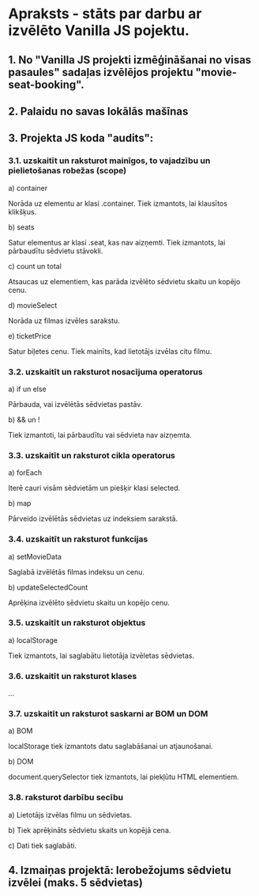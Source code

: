 # Apraksts - stāts par darbu ar izvēlēto Vanilla JS pojektu.

## 1. No "Vanilla JS projekti izmēģināšanai no visas pasaules" sadaļas izvēlējos projektu "movie-seat-booking".
## 2. Palaidu no savas lokālās mašīnas
## 3. Projekta JS koda "audits":
### 3.1. uzskaitīt un raksturot mainīgos, to vajadzību un pielietošanas robežas (scope)

a) container

Norāda uz elementu ar klasi .container. Tiek izmantots, lai klausītos klikšķus.

b) seats

Satur elementus ar klasi .seat, kas nav aizņemti. Tiek izmantots, lai pārbaudītu sēdvietu stāvokli.

c) count un total

Atsaucas uz elementiem, kas parāda izvēlēto sēdvietu skaitu un kopējo cenu.

d) movieSelect

Norāda uz filmas izvēles sarakstu.

e) ticketPrice

Satur biļetes cenu. Tiek mainīts, kad lietotājs izvēlas citu filmu.

### 3.2. uzskaitīt un raksturot nosacījuma operatorus

a) if un else

Pārbauda, vai izvēlētās sēdvietas pastāv.

b) && un ! 

Tiek izmantoti, lai pārbaudītu vai sēdvieta nav aizņemta.

### 3.3. uzskaitīt un raksturot cikla operatorus

a) forEach

Iterē cauri visām sēdvietām un piešķir klasi selected.

b) map

Pārveido izvēlētās sēdvietas uz indeksiem sarakstā.

### 3.4. uzskaitīt un raksturot funkcijas

a) setMovieData

Saglabā izvēlētās filmas indeksu un cenu.

b) updateSelectedCount

Aprēķina izvēlēto sēdvietu skaitu un kopējo cenu.

### 3.5. uzskaitīt un raksturot objektus

a) localStorage

Tiek izmantots, lai saglabātu lietotāja izvēletas sēdvietas.

### 3.6. uzskaitīt un raksturot klases

...

### 3.7. uzskaitīt un raksturot saskarni ar BOM un DOM

a) BOM

localStorage tiek izmantots datu saglabāšanai un atjaunošanai.

b) DOM

document.querySelector tiek izmantots, lai piekļūtu HTML elementiem.

### 3.8. raksturot darbību secību

a) Lietotājs izvēlas filmu un sēdvietas.

b) Tiek aprēķināts sēdvietu skaits un kopējā cena.

c) Dati tiek saglabāti.

## 4. Izmaiņas projektā: Ierobežojums sēdvietu izvēlei (maks. 5 sēdvietas)

















